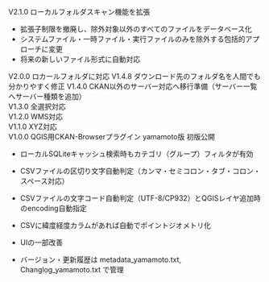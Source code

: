 V2.1.0 ローカルフォルダスキャン機能を拡張
- 拡張子制限を撤廃し、除外対象以外のすべてのファイルをデータベース化
- システムファイル・一時ファイル・実行ファイルのみを除外する包括的アプローチに変更
- 将来の新しいファイル形式に自動対応

V2.0.0 ロカールフォルダに対応
V1.4.8 ダウンロード先のフォルダ名を人間でも分かりやすく修正
V1.4.0 CKAN以外のサーバー対応へ移行準備（サーバー一覧へサーバー種類を追加）  
V1.3.0 全選択対応  
V1.2.0 WMS対応  
V1.1.0 XYZ対応  
V1.0.0 QGIS用CKAN-Browserプラグイン yamamoto版 初版公開  
- ローカルSQLiteキャッシュ検索時もカテゴリ（グループ）フィルタが有効
- CSVファイルの区切り文字自動判定（カンマ・セミコロン・タブ・コロン・スペース対応）
- CSVファイルの文字コード自動判定（UTF-8/CP932）とQGISレイヤ追加時のencoding自動指定
- CSVに緯度経度カラムがあれば自動でポイントジオメトリ化
- UIの一部改善

- バージョン・更新履歴は metadata_yamamoto.txt, Changlog_yamamoto.txt で管理
